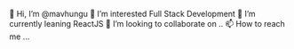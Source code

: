 👋 Hi, I’m @mavhungu
👀 I’m interested Full Stack Development
🌱 I’m currently leaning ReactJS
💞️ I’m looking to collaborate on ..
📫 How to reach me ...

<!---
mavhungu/mavhungu is a ✨ special ✨ repository because its `README.md` (this file) appears on your GitHub profile.
You can click the Preview link to take a look at your changes.
--->
